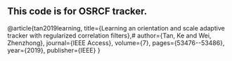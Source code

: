 ## This code is for OSRCF tracker.
@article{tan2019learning,
  title={Learning an orientation and scale adaptive tracker with regularized correlation filters},#  author={Tan, Ke and Wei, Zhenzhong},
  journal={IEEE Access},
  volume={7},
  pages={53476--53486},
  year={2019},
  publisher={IEEE}
}

